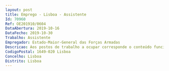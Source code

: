 ```yaml
--- 
layout: post
title: Emprego - Lisboa - Assistente
Id: 70960
Ref: OE201910/0604
DataAbertura: 2019-10-16
DataFecho: 2019-10-30
Trabalho: Assistente
Empregador: Estado-Maior-General das Forças Armadas
Descricao: Aos postos de trabalho a ocupar corresponde o conteúdo funcional estabelecido pelo artigo 11.º do Decreto  Lei n.º 177 2009, de 4 de agosto, na atual redação
CodigoPostal: 1649-020 Lisboa
Concelho: Lisboa
Distrito: Lisboa
--- 
```

